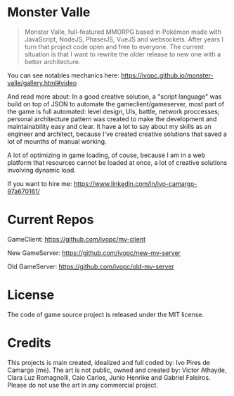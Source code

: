 # Monster Valle
> Monster Valle, full-featured MMORPG based in Pokémon made with JavaScript, NodeJS, PhaserJS, VueJS and websockets. 
> After years I turn that project code open and free to everyone.
> The current situation is that I want to rewrite the older release to new one with a better architecture.

You can see notables mechanics here: https://ivopc.github.io/monster-valle/gallery.html#video 

And read more about: In a good creative solution, a "script language" was build on top of JSON to automate the gameclient/gameserver, most part of the game is full automated: level design, UIs, battle, network proccesses; personal architecture pattern was created to make the development and maintainability easy and clear.
It have a lot to say about my skills as an engineer and architect, because I've created creative solutions that saved a lot of mounths of manual working.

A lot of optimizing in game loading, of couse, because I am in a web platform that resources cannot be loaded at once, a lot of creative solutions involving dynamic load.

If you want to hire me: https://www.linkedin.com/in/ivo-camargo-97a670161/


# Current Repos
GameClient: https://github.com/ivopc/mv-client

New GameServer: https://github.com/ivopc/new-mv-server

Old GameServer: https://github.com/ivopc/old-mv-server

# License
The code of game source project is released under the MIT license.

# Credits
This projects is main created, idealized and full coded by: Ivo Pires de Camargo (me). 
The art is not public, owned and created by: Victor Athayde, Clara Luz Romagnolli, Caio Carlos, Junio Henrike and Gabriel Faleiros. Please do not use the art in any commercial project.
